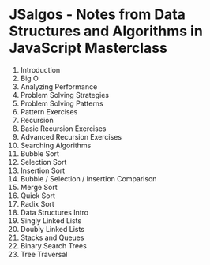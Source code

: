 # JSalgos - Notes from Data Structures and Algorithms in JavaScript Masterclass

1. Introduction
2. Big O
3. Analyzing Performance
4. Problem Solving Strategies
5. Problem Solving Patterns
6. Pattern Exercises
7. Recursion
8. Basic Recursion Exercises
9. Advanced Recursion Exercises
10. Searching Algorithms
11. Bubble Sort
12. Selection Sort
13. Insertion Sort
14. Bubble / Selection / Insertion Comparison
15. Merge Sort
16. Quick Sort
17. Radix Sort
18. Data Structures Intro
19. Singly Linked Lists
20. Doubly Linked Lists
21. Stacks and Queues
22. Binary Search Trees
23. Tree Traversal
